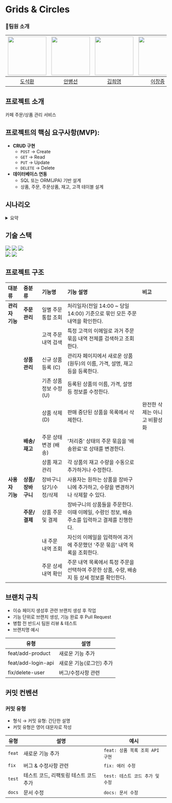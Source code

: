 # Grids & Circles

### <span id="2">🏃팀원 소개</span>

<div align="center">

| <img src="https://github.com/do04080.png" width="120px;" alt=""/> | <img src="https://github.com/rogrhrh.png" width="120px;" alt=""/> | <img src="https://github.com/kheeyoung.png" width="120px;" alt=""/> | <img src="https://github.com/DEV-Cheeze.png" width="120px;" alt=""/> | <img src="https://github.com/minibr.png" width="120px;" alt=""/> |
| :----------------------------------------------------: | :----------------------------------------------------: | :----------------------------------------------------: | :----------------------------------------------------: | :----------------------------------------------------: |
|   [도석환](https://github.com/do04080)   |   [안병선](https://github.com/rogrhrh)   |   [김희영](https://github.com/kheeyoung)   |   [이창중](https://github.com/DEV-Cheeze)   |   [박민형](https://github.com/minibr)   |

</div>

## 프로젝트 소개
카페 주문/상품 관리 서비스
## **프로젝트의 핵심 요구사항(MVP):**

- **CRUD 구현**
    - `POST` → Create
    - `GET` → Read
    - `PUT` → Update
    - `DELETE` → Delete
- **데이터베이스 연동**
    - SQL 또는 ORM(JPA) 기반 설계
    - 상품, 주문, 주문상품, 재고, 고객 테이블 설계
## 시나리오
<details>
<summary>요약</summary>

- **상품 목록 확인**
    - 나는 쇼핑을 원하는 사용자로서, 상품 목록을 확인할 수 있다.
        
        → 그래야 원하는 상품을 찾아 장바구니에 담을 수 있다.
        
- **상품 추가**
    - 나는 쇼핑을 원하는 사용자로서, 상품의 추가 버튼을 눌러 장바구니에 상품을 담을 수 있다.
        
        → 그래야 결제 시 필요한 상품들을 모아둘 수 있다.
        
- **상품 제거**
    - 나는 장바구니를 관리하는 사용자로서, 불필요해진 상품을 장바구니에서 제거할 수 있다.
        
        → 그래야 불필요한 결제가 발생하지 않는다.
        
- **상품 수량 조절**
    - 나는 장바구니를 관리하는 사용자로서, 장바구니에서 상품 수량을 +/- 버튼으로 조절할 수 있다.
        
        → 그래야 필요한 만큼만 주문할 수 있다.
        
- **결제 진행**
    - 나는 쇼핑을 완료한 사용자로서, 장바구니의 결제 버튼을 눌러 주문을 확정할 수 있다.
        
        → 그래야 원하는 상품을 실제로 구매할 수 있다.
        

### 관리자(Admin)

1. 상품을 등록한다
2. 상품을 관리한다
3. 상품을 수정한다
4. 상품을 품절(삭제)한다
5. 들어온 주문들을 본다

---

- **상품 등록**
    - 나는 관리자(Admin)로서, 새로운 상품을 등록할 수 있다.
        
        → 그래야 고객들이 선택할 수 있는 상품을 제공할 수 있다.
        
- **상품 관리**
    - 나는 관리자(Admin)로서, 상품 목록을 관리(조회, 검색 등)할 수 있다.
        
        → 그래야 운영 효율성을 유지할 수 있다.
        
- **상품 수정**
    - 나는 관리자(Admin)로서, 기존 상품의 정보를 수정할 수 있다.
        
        → 그래야 잘못된 정보나 변경된 조건을 반영할 수 있다.
        
- **상품 품절(삭제)**
    - 나는 관리자(Admin)로서, 판매 불가 상품을 품절 처리하거나 삭제할 수 있다.
        
        → 그래야 사용자들이 구매 불가능한 상품을 주문하지 않게 된다.
        
- **주문 확인**
    - 나는 관리자(Admin)로서, 들어온 주문 내역을 확인할 수 있다.
        
        → 그래야 주문을 준비하고 고객에게 배송할 수 있다.
      </details>
## 기술 스택
<img src="https://img.shields.io/badge/Java-ED8B00?style=for-the-badge&logo=openjdk&logoColor=white"/>
  <img src="https://img.shields.io/badge/Spring Boot-6DB33F?style=for-the-badge&logo=spring-boot&logoColor=white"/>
  <img src="https://img.shields.io/badge/MySQL-4479A1?style=for-the-badge&logo=mysql&logoColor=white"/>
  <br/>
  <img src="https://img.shields.io/badge/Next.js-000000?style=for-the-badge&logo=nextdotjs&logoColor=white"/>
  <img src="https://img.shields.io/badge/Tailwind CSS-06B6D4?style=for-the-badge&logo=tailwindcss&logoColor=white"/>

## 프로젝트 구조

| 대분류 | 중분류 | 기능명 | 기능 설명 | 비고 |
| :--- | :--- | :--- | :--- | :--- |
| **관리자 기능** | **주문 관리** | 일별 주문 통합 조회 | 처리일자(전일 14:00 ~ 당일 14:00) 기준으로 묶인 모든 주문 내역을 확인한다. | |
| | | 고객 주문 내역 검색 | 특정 고객의 이메일로 과거 주문 묶음 내역 전체를 검색하고 조회한다. | |
| | **상품 관리** | 신규 상품 등록 (C) | 관리자 페이지에서 새로운 상품(원두)의 이름, 가격, 설명, 재고 등을 등록한다. | |
| | | 기존 상품 정보 수정 (U) | 등록된 상품의 이름, 가격, 설명 등 정보를 수정한다. | |
| | | 상품 삭제 (D) | 판매 중단된 상품을 목록에서 삭제한다. | 완전한 삭제는 아니고 비활성화 |
| | **배송/재고** | 주문 상태 변경 (배송) | '처리중' 상태의 주문 묶음을 '배송완료'로 상태를 변경한다. | |
| | | 상품 재고 관리 | 각 상품의 재고 수량을 수동으로 추가하거나 수정한다. | |
| **사용자 기능** | **상품/장바구니** | 장바구니 담기/수정/삭제 | 사용자는 원하는 상품을 장바구니에 추가하고, 수량을 변경하거나 삭제할 수 있다. | |
| | **주문/결제** | 상품 주문 및 결제 | 장바구니의 상품들을 주문한다. 이때 이메일, 수령인 정보, 배송 주소를 입력하고 결제를 진행한다. | |
| | | 내 주문 내역 조회 | 자신의 이메일을 입력하여 과거에 주문했던 '주문 묶음' 내역 목록을 조회한다. | |
| | | 주문 상세 내역 확인 | 주문 내역 목록에서 특정 주문을 선택하여 주문한 상품, 수량, 배송지 등 상세 정보를 확인한다. | |


## 브랜치 규칙
- 이슈 페이지 생성후 관련 브랜치 생성 후 작업
- 기능 단위로 브랜치 생성, 기능 완료 후 Pull Request
- 병합 전 반드시 팀원 리뷰 & 테스트
- 브랜치명 예시
  
| 유형 | 설명 |
|------|------|
| feat/add-product | 새로운 기능 추가 |
| feat/add-login-api | 새로운 기능(로그인) 추가 |
| fix/delete-user | 버그/수정사항 관련 |


## 커밋 컨벤션
### 커밋 유형
- 형식 → 커밋 유형: 간단한 설명
- 커밋 유형은 영어 대문자로 작성
  
| 유형 | 설명 | 예시 |
|------|------|------|
| `feat` | 새로운 기능 추가 | `feat: 상품 목록 조회 API 구현` |
| `fix` | 버그 & 수정사항 관련 | `fix: 에러 수정` |
| `test` | 테스트 코드, 리팩토링 테스트 코드 추가 | `test: 테스트 코드 추가 및 수정` |
| `docs` | 문서 수정 | `docs: 문서 수정` |

